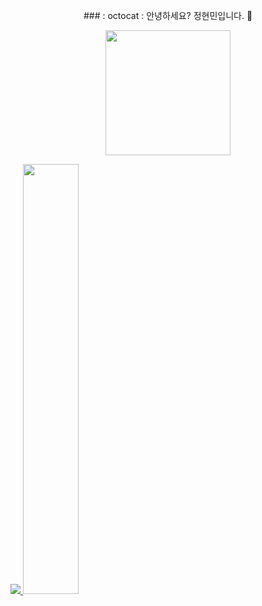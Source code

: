<p align="center">
  ### : octocat : 안녕하세요? 정현민입니다. 👋
</p>
<p align="center">
<img src="https://avatars.githubusercontent.com/u/148692050?v=4" width="200" height="200"/>
</p>

<a href="s">
  <img src="https://github-readme-stats.vercel.app/api/top-langs/?username=dkssud8150&exclude_repo=dkssud8150.github.io&layout=compact&theme=tokyonight" />
</a>
<a href="s">
  <img src="https://github-readme-stats.vercel.app/api?username=JungHyeonmin&theme=tokyonight&show_icons=true" width="42%" />
</a>
